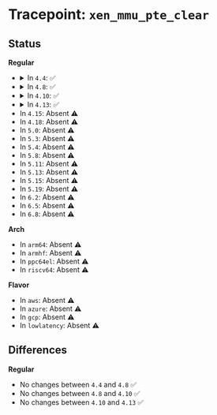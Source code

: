 # Tracepoint: <code>xen_mmu_pte_clear</code>

## Status
<b>Regular</b>
<ul>
<li>
<details>
<summary>In <code>4.4</code>: ✅</summary>

Event:

```c
struct trace_event_raw_xen_mmu_pte_clear {
    struct trace_entry ent;
    struct mm_struct *mm;
    long unsigned int addr;
    pte_t *ptep;
    char __data[0];
};
```
Function:

```c
void trace_event_raw_event_xen_mmu_pte_clear(void *__data, struct mm_struct *mm, long unsigned int addr, pte_t *ptep);
```
</details>
</li>
<li>
<details>
<summary>In <code>4.8</code>: ✅</summary>

Event:

```c
struct trace_event_raw_xen_mmu_pte_clear {
    struct trace_entry ent;
    struct mm_struct *mm;
    long unsigned int addr;
    pte_t *ptep;
    char __data[0];
};
```
Function:

```c
void trace_event_raw_event_xen_mmu_pte_clear(void *__data, struct mm_struct *mm, long unsigned int addr, pte_t *ptep);
```
</details>
</li>
<li>
<details>
<summary>In <code>4.10</code>: ✅</summary>

Event:

```c
struct trace_event_raw_xen_mmu_pte_clear {
    struct trace_entry ent;
    struct mm_struct *mm;
    long unsigned int addr;
    pte_t *ptep;
    char __data[0];
};
```
Function:

```c
void trace_event_raw_event_xen_mmu_pte_clear(void *__data, struct mm_struct *mm, long unsigned int addr, pte_t *ptep);
```
</details>
</li>
<li>
<details>
<summary>In <code>4.13</code>: ✅</summary>

Event:

```c
struct trace_event_raw_xen_mmu_pte_clear {
    struct trace_entry ent;
    struct mm_struct *mm;
    long unsigned int addr;
    pte_t *ptep;
    char __data[0];
};
```
Function:

```c
void trace_event_raw_event_xen_mmu_pte_clear(void *__data, struct mm_struct *mm, long unsigned int addr, pte_t *ptep);
```
</details>
</li>
<li>
In <code>4.15</code>: Absent ⚠️
</li>
<li>
In <code>4.18</code>: Absent ⚠️
</li>
<li>
In <code>5.0</code>: Absent ⚠️
</li>
<li>
In <code>5.3</code>: Absent ⚠️
</li>
<li>
In <code>5.4</code>: Absent ⚠️
</li>
<li>
In <code>5.8</code>: Absent ⚠️
</li>
<li>
In <code>5.11</code>: Absent ⚠️
</li>
<li>
In <code>5.13</code>: Absent ⚠️
</li>
<li>
In <code>5.15</code>: Absent ⚠️
</li>
<li>
In <code>5.19</code>: Absent ⚠️
</li>
<li>
In <code>6.2</code>: Absent ⚠️
</li>
<li>
In <code>6.5</code>: Absent ⚠️
</li>
<li>
In <code>6.8</code>: Absent ⚠️
</li>
</ul>
<b>Arch</b>
<ul>
<li>
In <code>arm64</code>: Absent ⚠️
</li>
<li>
In <code>armhf</code>: Absent ⚠️
</li>
<li>
In <code>ppc64el</code>: Absent ⚠️
</li>
<li>
In <code>riscv64</code>: Absent ⚠️
</li>
</ul>
<b>Flavor</b>
<ul>
<li>
In <code>aws</code>: Absent ⚠️
</li>
<li>
In <code>azure</code>: Absent ⚠️
</li>
<li>
In <code>gcp</code>: Absent ⚠️
</li>
<li>
In <code>lowlatency</code>: Absent ⚠️
</li>
</ul>

## Differences
<b>Regular</b>
<ul>
<li>
No changes between <code>4.4</code> and <code>4.8</code> ✅
</li>
<li>
No changes between <code>4.8</code> and <code>4.10</code> ✅
</li>
<li>
No changes between <code>4.10</code> and <code>4.13</code> ✅
</li>
</ul>
